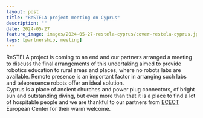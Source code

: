 ```yaml
---
layout: post
title: "ReSTELA project meeting on Cyprus"
description: ""
date: 2024-05-27
feature_image: images/2024-05-27-restela-cyprus/cover-restela-cyprus.jpg
tags: [partnership, meeting]
---
```


ReSTELA project is coming to an end and our partners arranged a meeting to discuss the final arrangements of this undertaking aimed to provide robotics education to rural areas and places, where no robots labs are available. Remote presence is an important factor in arranging such labs and telepresence robots offer an ideal solution.\
Cyprus is a place of ancient churches and power plug connectors, of bright sun and outstanding diving, but even more than that it is a place to find a lot of hospitable people and we are thankful to our partners from [ECECT](https://ecect.eu) European Center for their warm welcome.